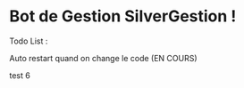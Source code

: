 # Bot de Gestion SilverGestion !

Todo List :

Auto restart quand on change le code (EN COURS)

test 6
